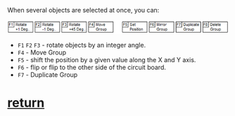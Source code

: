 When several objects are selected at once, you can:

![](pictures/fp_group.png)

- `F1` `F2` `F3` - rotate objects by an integer angle.
- `F4` - Move Group
- `F5` - shift the position by a given value along the X and Y axis.
- `F6` - flip or flip to the other side of the circuit board.
- `F7` - Duplicate Group

# [return](How_to.md)
